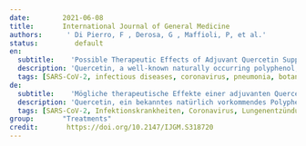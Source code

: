 ```yaml
---
date:        2021-06-08
title:       International Journal of General Medicine 
authors:      ' Di Pierro, F , Derosa, G , Maffioli, P, et al.'
status:         default
en:
  subtitle:    'Possible Therapeutic Effects of Adjuvant Quercetin Supplementation Against Early-Stage COVID-19 Infection: A Prospective, Randomized, Controlled, and Open-Label Study'
  description: 'Quercetin, a well-known naturally occurring polyphenol, has recently been shown by molecular docking, in vitro and in vivo studies to be a possible anti-COVID-19 candidate. Quercetin has strong antioxidant, anti-inflammatory, immunomodulatory, and antiviral properties, and it is characterized by a very high safety profile, exerted in animals and in humans. Like most other polyphenols, quercetin shows a very low rate of oral absorption and its clinical use is considered by most of modest utility. Quercetin in a delivery-food grade system with sunflower phospholipids (Quercetin Phytosome®, QP) increases its oral absorption up to 20-fold. In the present prospective, randomized, controlled, and open-label study, a daily dose of 1000 mg of QP was investigated for 30 days in 152 COVID-19 outpatients to disclose its adjuvant effect in treating the early symptoms and in preventing the severe outcomes of the disease. The results revealed a reduction in frequency and length of hospitalization, in need of non-invasive oxygen therapy, in progression to intensive care units and in number of deaths. The results also confirmed the very high safety profile of quercetin and suggested possible anti-fatigue and pro-appetite properties. QP is a safe agent and in combination with standard care, when used in early stage of viral infection, could aid in improving the early symptoms and help in preventing the severity of COVID-19 disease. It is suggested that a double-blind, placebo-controlled study should be urgently carried out to confirm the results of our study.'
  tags: [SARS-CoV-2, infectious diseases, coronavirus, pneumonia, botanicals, Phytosome®]
de: 
  subtitle:    'Mögliche therapeutische Effekte einer adjuvanten Quercetin-Supplementierung gegen eine COVID-19-Infektion im Frühstadium: Eine prospektive, randomisierte, kontrollierte und unverblindete Studie'
  description: 'Quercetin, ein bekanntes natürlich vorkommendes Polyphenol, wurde kürzlich durch molekulares Docking, in vitro und in vivo Studien als möglicher Kandidat gegen COVID-19 nachgewiesen. Quercetin hat starke antioxidative, entzündungshemmende, immunmodulatorische und antivirale Eigenschaften und zeichnet sich durch ein sehr hohes Sicherheitsprofil aus, das bei Tieren und Menschen nachgewiesen wurde. Wie die meisten anderen Polyphenole wird Quercetin nur in sehr geringem Maße oral resorbiert, und seine klinische Anwendung wird von den meisten als wenig sinnvoll erachtet. Quercetin in einem lebensmitteltauglichen System mit Sonnenblumenphospholipiden (Quercetin Phytosome®, QP) erhöht seine orale Absorption um das bis zu 20-fache. In der vorliegenden prospektiven, randomisierten, kontrollierten und offenen Studie wurde eine tägliche Dosis von 1000 mg QP über 30 Tage bei 152 ambulanten COVID-19-Patienten untersucht, um seine unterstützende Wirkung bei der Behandlung der frühen Symptome und bei der Vorbeugung schwerer Krankheitsverläufe aufzuzeigen. Die Ergebnisse zeigten eine Verringerung der Häufigkeit und Dauer von Krankenhausaufenthalten, des Bedarfs an nicht-invasiver Sauerstofftherapie, der Verlegung auf die Intensivstation und der Zahl der Todesfälle. Die Ergebnisse bestätigten auch das sehr gute Sicherheitsprofil von Quercetin und deuteten auf mögliche müdigkeits- und appetitfördernde Eigenschaften hin. QP ist ein sicheres Mittel und könnte in Kombination mit der Standardbehandlung im Frühstadium einer Virusinfektion zur Verbesserung der Frühsymptome und zur Verhinderung der Schwere der COVID-19-Erkrankung beitragen. Eine doppelblinde, placebokontrollierte Studie sollte dringend durchgeführt werden, um die Ergebnisse unserer Studie zu bestätigen.'
  tags: [SARS-CoV-2, Infektionskrankheiten, Coronavirus, Lungenentzündung, pflanzliche Stoffe, Phytosome®]
group:       "Treatments"
credit:       https://doi.org/10.2147/IJGM.S318720
---
```

<object data="{{ page.link }}" style='height:calc(100vh - 400px); width: 100%' type='application/pdf'></object>
